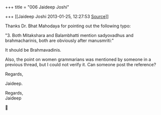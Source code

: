 +++
title = "006 Jaideep Joshi"

+++
[[Jaideep Joshi	2013-01-25, 12:27:53 [Source](https://groups.google.com/g/samskrita/c/gwzVlzUpaz4)]]



Thanks Dr. Bhat Mahodaya for pointing out the following typo:

  
  
"3. Both Mitakshara and Balambhatti mention sadyovadhus and brahmacharinis, both are obviously after manusmriti:"  

It should be Brahmavadinis.  
  

Also, the point on women grammarians was mentioned by someone in a previous thread, but I could not verify it. Can someone post the reference?  
  

Regards,  

Jaideep.  

  

Regards,  
Jaideep  
  
  



